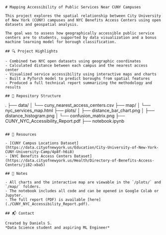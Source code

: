 ```
# Mapping Accessibility of Public Services Near CUNY Campuses

This project explores the spatial relationship between City University of New York (CUNY) campuses and NYC Benefits Access Centers using open datasets and geospatial analysis.

The goal was to assess how geographically accessible public service centers are to students, supported by data visualization and a bonus machine learning model for borough classification.

## 🔍 Project Highlights

- Combined two NYC open datasets using geographic coordinates
- Calculated distance between each campus and the nearest access center
- Visualized service accessibility using interactive maps and charts
- Built a PyTorch model to predict boroughs from spatial features
- Produced a full technical report summarizing the methodology and results

## 📁 Repository Structure

```

.
├── data/
│   └── cuny\_nearest\_access\_centers.csv
├── map/
│   └── nyc\_services\_map.html
├── plots/
│   ├── distance\_bar\_chart.png
│   ├── distance\_histogram.png
│   └── confusion\_matrix.png
├── CUNY\_NYC\_Accessibility\_Report.pdf
├── notebook.ipynb

```

## 📄 Resources

- [CUNY Campus Locations Dataset](https://data.cityofnewyork.us/Education/City-University-of-New-York-CUNY-University-Camp/4p8f-h6i8)
- [NYC Benefits Access Centers Dataset](https://data.cityofnewyork.us/Health/Directory-of-Benefits-Access-Centers/ji82-xba5)

## 📌 Notes

- All charts and the interactive map are viewable in the `/plots/` and `/map/` folders.
- The notebook includes all code and can be opened in Google Colab or Jupyter.
- The full report (PDF) is available [here](./CUNY_NYC_Accessibility_Report.pdf).

## 📬 Contact

Created by Daniels S.  
*Data Science student and aspiring ML Engineer*
```
